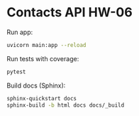 # Contacts API HW-06

Run app:

```bash
uvicorn main:app --reload
```

Run tests with coverage:

```bash
pytest
```

Build docs (Sphinx):

```bash
sphinx-quickstart docs
sphinx-build -b html docs docs/_build
``` 